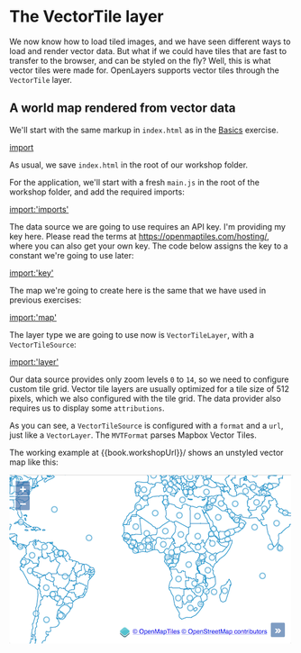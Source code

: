 # The VectorTile layer

We now know how to load tiled images, and we have seen different ways to load and render vector data. But what if we could have tiles that are fast to transfer to the browser, and can be styled on the fly? Well, this is what vector tiles were made for. OpenLayers supports vector tiles through the `VectorTile` layer.

## A world map rendered from vector data

We'll start with the same markup in `index.html` as in the [Basics](../basics/map.md) exercise.

[import](../../../src/en/examples/vectortile/map.html)

As usual, we save `index.html` in the root of our workshop folder.

For the application, we'll start with a fresh `main.js` in the root of the workshop folder, and add the required imports:

[import:'imports'](../../../src/en/examples/vectortile/map.js)

The data source we are going to use requires an API key. I'm providing my key here. Please read the terms at https://openmaptiles.com/hosting/, where you can also get your own key. The code below assigns the key to a constant we're going to use later:

[import:'key'](../../../src/en/examples/vectortile/map.js)

The map we're going to create here is the same that we have used in previous exercises:

[import:'map'](../../../src/en/examples/vectortile/map.js)

 The layer type we are going to use now is `VectorTileLayer`, with a `VectorTileSource`:

[import:'layer'](../../../src/en/examples/vectortile/map.js)

Our data source provides only zoom levels `0` to `14`, so we need to configure custom tile grid. Vector tile layers are usually optimized for a tile size of 512 pixels, which we also configured with the tile grid. The data provider also requires us to display some `attributions`.

As you can see, a `VectorTileSource` is configured with a `format` and a `url`, just like a `VectorLayer`. The `MVTFormat` parses Mapbox Vector Tiles.

The working example at {{book.workshopUrl}}/ shows an unstyled vector map like this:

![A world map without style](map.png)
